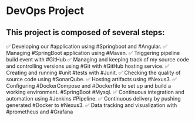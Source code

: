# DevOps Project 

## This project is composed of several steps:

✅ Developing our #application using #Springboot and #Angular.
✅ Managing #SpringBoot application using #Maven.
✅ Triggering pipeline build event with #GitHub
✅ Managing and keeping track of my source code and controlling versions using #Git with #GitHub hosting service.
✅ Creating and running #unit #tests with #Junit.
✅ Checking the quality of source code using #SonarQube.
✅ Hosting artifacts using #Nexus3.
✅ Configuring #DockerCompose and #Dockerfile to set up and build a working environment. #SpringBoot #Mysql.
✅ Continuous integration and automation using #Jenkins #Pipeline.
✅ Continuous delivery by pushing generated #Docker to #Nexus3.
✅ Data tracking and visualization with #prometheus and #Grafana

